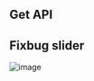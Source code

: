 ## Get API
## Fixbug slider
![image](https://github.com/4501104141/ReactTrain/assets/72597562/aa7fbfa0-6515-4cf2-afb0-4dc286fc19e7)
